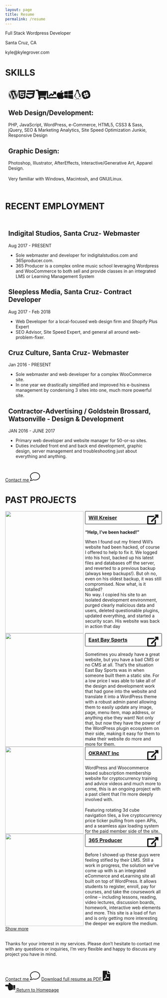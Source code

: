 ```yaml
---
layout: page
title: Resume
permalink: /resume
---
```

<style>
.svg-inline--fa {
    height: 32px;
}
</style>
<div>
<!-- <p class="c19 title"><span class="c31 c37">Kyle Grover</span></p> -->
<p class="c13 subtitle"><span class="c5">Full Stack Wordpress Developer</span></p>
<p class="c13 c33"><span class="c10">Santa Cruz, CA</span></p>
<p class="c13 c33"><span class="c10">kyle@kylegrover.com</span></p>

<h1 class="c17"><span class="c4">SKILLS</span></h1>
<div class="shadow-box" style="padding: 20px 10px 10px;">
<div class="skill-icons">
<svg class="svg-inline--fa fa-wordpress fa-w-16" aria-hidden="true" data-prefix="fab" data-icon="wordpress" role="img" xmlns="http://www.w3.org/2000/svg" viewBox="0 0 512 512" data-fa-i2svg=""><path fill="currentColor" d="M61.7 169.4l101.5 278C92.2 413 43.3 340.2 43.3 256c0-30.9 6.6-60.1 18.4-86.6zm337.9 75.9c0-26.3-9.4-44.5-17.5-58.7-10.8-17.5-20.9-32.4-20.9-49.9 0-19.6 14.8-37.8 35.7-37.8.9 0 1.8.1 2.8.2-37.9-34.7-88.3-55.9-143.7-55.9-74.3 0-139.7 38.1-177.8 95.9 5 .2 9.7.3 13.7.3 22.2 0 56.7-2.7 56.7-2.7 11.5-.7 12.8 16.2 1.4 17.5 0 0-11.5 1.3-24.3 2l77.5 230.4L249.8 247l-33.1-90.8c-11.5-.7-22.3-2-22.3-2-11.5-.7-10.1-18.2 1.3-17.5 0 0 35.1 2.7 56 2.7 22.2 0 56.7-2.7 56.7-2.7 11.5-.7 12.8 16.2 1.4 17.5 0 0-11.5 1.3-24.3 2l76.9 228.7 21.2-70.9c9-29.4 16-50.5 16-68.7zm-139.9 29.3l-63.8 185.5c19.1 5.6 39.2 8.7 60.1 8.7 24.8 0 48.5-4.3 70.6-12.1-.6-.9-1.1-1.9-1.5-2.9l-65.4-179.2zm183-120.7c.9 6.8 1.4 14 1.4 21.9 0 21.6-4 45.8-16.2 76.2l-65 187.9C426.2 403 468.7 334.5 468.7 256c0-37-9.4-71.8-26-102.1zM504 256c0 136.8-111.3 248-248 248C119.2 504 8 392.7 8 256 8 119.2 119.2 8 256 8c136.7 0 248 111.2 248 248zm-11.4 0c0-130.5-106.2-236.6-236.6-236.6C125.5 19.4 19.4 125.5 19.4 256S125.6 492.6 256 492.6c130.5 0 236.6-106.1 236.6-236.6z"></path></svg><!-- <i class="fab fa-wordpress" aria-hidden="true"></i> --><svg class="svg-inline--fa fa-html5 fa-w-12" aria-hidden="true" data-prefix="fab" data-icon="html5" role="img" xmlns="http://www.w3.org/2000/svg" viewBox="0 0 384 512" data-fa-i2svg=""><path fill="currentColor" d="M0 32l34.9 395.8L191.5 480l157.6-52.2L384 32H0zm308.2 127.9H124.4l4.1 49.4h175.6l-13.6 148.4-97.9 27v.3h-1.1l-98.7-27.3-6-75.8h47.7L138 320l53.5 14.5 53.7-14.5 6-62.2H84.3L71.5 112.2h241.1l-4.4 47.7z"></path></svg><!-- <i class="fab fa-html5" aria-hidden="true"></i> --><svg class="svg-inline--fa fa-css3 fa-w-16" aria-hidden="true" data-prefix="fab" data-icon="css3" role="img" xmlns="http://www.w3.org/2000/svg" viewBox="0 0 512 512" data-fa-i2svg=""><path fill="currentColor" d="M480 32l-64 368-223.3 80L0 400l19.6-94.8h82l-8 40.6L210 390.2l134.1-44.4 18.8-97.1H29.5l16-82h333.7l10.5-52.7H56.3l16.3-82H480z"></path></svg><!-- <i class="fab fa-css3" aria-hidden="true"></i> --><svg class="svg-inline--fa fa-shopping-cart fa-w-18" aria-hidden="true" data-prefix="fas" data-icon="shopping-cart" role="img" xmlns="http://www.w3.org/2000/svg" viewBox="0 0 576 512" data-fa-i2svg=""><path fill="currentColor" d="M528.12 301.319l47.273-208C578.806 78.301 567.391 64 551.99 64H159.208l-9.166-44.81C147.758 8.021 137.93 0 126.529 0H24C10.745 0 0 10.745 0 24v16c0 13.255 10.745 24 24 24h69.883l70.248 343.435C147.325 417.1 136 435.222 136 456c0 30.928 25.072 56 56 56s56-25.072 56-56c0-15.674-6.447-29.835-16.824-40h209.647C430.447 426.165 424 440.326 424 456c0 30.928 25.072 56 56 56s56-25.072 56-56c0-22.172-12.888-41.332-31.579-50.405l5.517-24.276c3.413-15.018-8.002-29.319-23.403-29.319H218.117l-6.545-32h293.145c11.206 0 20.92-7.754 23.403-18.681z"></path></svg><!-- <i class="fas fa-shopping-cart" aria-hidden="true"></i> --><svg class="svg-inline--fa fa-chart-line fa-w-16" aria-hidden="true" data-prefix="fas" data-icon="chart-line" role="img" xmlns="http://www.w3.org/2000/svg" viewBox="0 0 512 512" data-fa-i2svg=""><path fill="currentColor" d="M500 384c6.6 0 12 5.4 12 12v40c0 6.6-5.4 12-12 12H12c-6.6 0-12-5.4-12-12V76c0-6.6 5.4-12 12-12h40c6.6 0 12 5.4 12 12v308h436zM456 96H344c-21.4 0-32.1 25.9-17 41l32.9 32.9-72 72.9-55.6-55.6c-4.7-4.7-12.2-4.7-16.9 0L96.4 305c-4.7 4.6-4.8 12.2-.2 16.9l28.5 29.4c4.7 4.8 12.4 4.9 17.1.1l82.1-82.1 55.5 55.5c4.7 4.7 12.3 4.7 17 0l109.2-109.2L439 249c15.1 15.1 41 4.4 41-17V120c0-13.3-10.7-24-24-24z"></path></svg><!-- <i class="fas fa-chart-line" aria-hidden="true"></i> --><svg class="svg-inline--fa fa-apple fa-w-12" aria-hidden="true" data-prefix="fab" data-icon="apple" role="img" xmlns="http://www.w3.org/2000/svg" viewBox="0 0 376 512" data-fa-i2svg=""><path fill="currentColor" d="M314.7 268.7c-.2-36.7 16.4-64.4 50-84.8-18.8-26.9-47.2-41.7-84.7-44.6-35.5-2.8-74.3 20.7-88.5 20.7-15 0-49.4-19.7-76.4-19.7C59.3 141.2 0 184.8 0 273.5c0 26.2 4.8 53.3 14.4 81.2 12.8 36.7 59 126.7 107.2 125.2 25.2-.6 43-17.9 75.8-17.9 31.8 0 48.3 17.9 76.4 17.9 48.6-.7 90.4-82.5 102.6-119.3-65.2-30.7-61.7-90-61.7-91.9zm-56.6-164.2c27.3-32.4 24.8-61.9 24-72.5-24.1 1.4-52 16.4-67.9 34.9-17.5 19.8-27.8 44.3-25.6 71.9 26.1 2 49.9-11.4 69.5-34.3z"></path></svg><!-- <i class="fab fa-apple" aria-hidden="true"></i> --><svg class="svg-inline--fa fa-windows fa-w-14" aria-hidden="true" data-prefix="fab" data-icon="windows" role="img" xmlns="http://www.w3.org/2000/svg" viewBox="0 0 448 512" data-fa-i2svg=""><path fill="currentColor" d="M0 93.7l183.6-25.3v177.4H0V93.7zm0 324.6l183.6 25.3V268.4H0v149.9zm203.8 28L448 480V268.4H203.8v177.9zm0-380.6v180.1H448V32L203.8 65.7z"></path></svg><!-- <i class="fab fa-windows" aria-hidden="true"></i> --><svg class="svg-inline--fa fa-linux fa-w-14" aria-hidden="true" data-prefix="fab" data-icon="linux" role="img" xmlns="http://www.w3.org/2000/svg" viewBox="0 0 448 512" data-fa-i2svg=""><path fill="currentColor" d="M196.1 123.6c-.2-1.4 1.9-2.3 3.2-2.9 1.7-.7 3.9-1 5.5-.1.4.2.8.7.6 1.1-.4 1.2-2.4 1-3.5 1.6-1 .5-1.8 1.7-3 1.7-1 .1-2.7-.4-2.8-1.4zm24.7-.3c1 .5 1.8 1.7 3 1.7 1.1 0 2.8-.4 2.9-1.5.2-1.4-1.9-2.3-3.2-2.9-1.7-.7-3.9-1-5.5-.1-.4.2-.8.7-.6 1.1.3 1.3 2.3 1.1 3.4 1.7zm214.7 310.2c-.5 8.2-6.5 13.8-13.9 18.3-14.9 9-37.3 15.8-50.9 32.2l-2.6-2.2 2.6 2.2c-14.2 16.9-31.7 26.6-48.3 27.9-16.5 1.3-32-6.3-40.3-23v-.1c-1.1-2.1-1.9-4.4-2.5-6.7-21.5 1.2-40.2-5.3-55.1-4.1-22 1.2-35.8 6.5-48.3 6.6-4.8 10.6-14.3 17.6-25.9 20.2-16 3.7-36.1 0-55.9-10.4l1.6-3-1.6 3c-18.5-9.8-42-8.9-59.3-12.5-8.7-1.8-16.3-5-20.1-12.3-3.7-7.3-3-17.3 2.2-31.7 1.7-5.1.4-12.7-.8-20.8-.6-3.9-1.2-7.9-1.2-11.8 0-4.3.7-8.5 2.8-12.4 4.5-8.5 11.8-12.1 18.5-14.5 6.7-2.4 12.8-4 17-8.3 5.2-5.5 10.1-14.4 16.6-20.2-2.6-17.2.2-35.4 6.2-53.3 12.6-37.9 39.2-74.2 58.1-96.7 16.1-22.9 20.8-41.3 22.5-64.7C158 103.4 132.4-.2 234.8 0c80.9.1 76.3 85.4 75.8 131.3-.3 30.1 16.3 50.5 33.4 72 15.2 18 35.1 44.3 46.5 74.4 9.3 24.6 12.9 51.8 3.7 79.1 1.4.5 2.8 1.2 4.1 2 1.4.8 2.7 1.8 4 2.9 6.6 5.6 8.7 14.3 10.5 22.4 1.9 8.1 3.6 15.7 7.2 19.7 11.1 12.4 15.9 21.5 15.5 29.7zM220.8 109.1c3.6.9 8.9 2.4 13 4.4-2.1-12.2 4.5-23.5 11.8-23 8.9.3 13.9 15.5 9.1 27.3-.8 1.9-2.8 3.4-3.9 4.6 6.7 2.3 11 4.1 12.6 4.9 7.9-9.5 10.8-26.2 4.3-40.4-9.8-21.4-34.2-21.8-44 .4-3.2 7.2-3.9 14.9-2.9 21.8zm-46.2 18.8c7.8-5.7 6.9-4.7 5.9-5.5-8-6.9-6.6-27.4 1.8-28.1 6.3-.5 10.8 10.7 9.6 19.6 3.1-2.1 6.7-3.6 10.2-4.6 1.7-19.3-9-33.5-19.1-33.5-18.9 0-24 37.5-8.4 52.1zm-9.4 20.9c1.5 4.9 6.1 10.5 14.7 15.3 7.8 4.6 12 11.5 20 15 2.6 1.1 5.7 1.9 9.6 2.1 18.4 1.1 27.1-11.3 38.2-14.9 11.7-3.7 20.1-11 22.7-18.1 3.2-8.5-2.1-14.7-10.5-18.2-11.3-4.9-16.3-5.2-22.6-9.3-10.3-6.6-18.8-8.9-25.9-8.9-14.4 0-23.2 9.8-27.9 14.2-.5.5-7.9 5.9-14.1 10.5-4.2 3.3-5.6 7.4-4.2 12.3zm-33.5 252.8L112.1 366c-6.8-9.2-13.8-14.8-21.9-16-7.7-1.2-12.6 1.4-17.7 6.9-4.8 5.1-8.8 12.3-14.3 18-7.8 6.5-9.3 6.2-19.6 9.9-6.3 2.2-11.3 4.6-14.8 11.3-2.7 5-2.1 12.2-.9 20 1.2 7.9 3 16.3.6 23.9v.2c-5 13.7-5 21.7-2.6 26.4 7.9 15.4 46.6 6.1 76.5 21.9 31.4 16.4 72.6 17.1 75.3-18 2.1-20.5-31.5-49-41-68.9zm153.9 35.8c3.2-11 6.3-21.3 6.8-29 .8-15.2 1.6-28.7 4.4-39.9 3.1-12.6 9.3-23.1 21.4-27.3 2.3-21.1 18.7-21.1 38.3-12.5 18.9 8.5 26 16 22.8 26.1 1 0 2-.1 4.2 0 5.2-16.9-14.3-28-30.7-34.8 2.9-12 2.4-24.1-.4-35.7-6-25.3-22.6-47.8-35.2-59-2.3-.1-2.1 1.9 2.6 6.5 11.6 10.7 37.1 49.2 23.3 84.9-3.9-1-7.6-1.5-10.9-1.4-5.3-29.1-17.5-53.2-23.6-64.6-11.5-21.4-29.5-65.3-37.2-95.7-4.5 6.4-12.4 11.9-22.3 15-4.7 1.5-9.7 5.5-15.9 9-13.9 8-30 8.8-42.4-1.2-4.5-3.6-8-7.6-12.6-10.3-1.6-.9-5.1-3.3-6.2-4.1-2 37.8-27.3 85.3-39.3 112.7-8.3 19.7-13.2 40.8-13.8 61.5-21.8-29.1-5.9-66.3 2.6-82.4 9.5-17.6 11-22.5 8.7-20.8-8.6 14-22 36.3-27.2 59.2-2.7 11.9-3.2 24 .3 35.2 3.5 11.2 11.1 21.5 24.6 29.9 0 0 24.8 14.3 38.3 32.5 7.4 10 9.7 18.7 7.4 24.9-2.5 6.7-9.6 8.9-16.7 8.9 4.8 6 10.3 13 14.4 19.6 37.6 25.7 82.2 15.7 114.3-7.2zM415 408.5c-10-11.3-7.2-33.1-17.1-41.6-6.9-6-13.6-5.4-22.6-5.1-7.7 8.8-25.8 19.6-38.4 16.3-11.5-2.9-18-16.3-18.8-29.5-.3.2-.7.3-1 .5-7.1 3.9-11.1 10.8-13.7 21.1-2.5 10.2-3.4 23.5-4.2 38.7-.7 11.8-6.2 26.4-9.9 40.6-3.5 13.2-5.8 25.2-1.1 36.3 7.2 14.5 19.5 20.4 33.7 19.3 14.2-1.1 30.4-9.8 43.6-25.5 22-26.6 62.3-29.7 63.2-46.5.3-5.1-3.1-13-13.7-24.6zM173.3 148.7c2 1.9 4.7 4.5 8 7.1 6.6 5.2 15.8 10.6 27.3 10.6 11.6 0 22.5-5.9 31.8-10.8 4.9-2.6 10.9-7 14.8-10.4 3.9-3.4 5.9-6.3 3.1-6.6-2.8-.3-2.6 2.6-6 5.1-4.4 3.2-9.7 7.4-13.9 9.8-7.4 4.2-19.5 10.2-29.9 10.2-10.4 0-18.7-4.8-24.9-9.7-3.1-2.5-5.7-5-7.7-6.9-1.5-1.4-1.9-4.6-4.3-4.9-1.4-.1-1.8 3.7 1.7 6.5z"></path></svg><!-- <i class="fab fa-linux" aria-hidden="true"></i> --><svg class="svg-inline--fa fa-slack fa-w-14" aria-hidden="true" data-prefix="fab" data-icon="slack" role="img" xmlns="http://www.w3.org/2000/svg" viewBox="0 0 448 512" data-fa-i2svg=""><path fill="currentColor" d="M244.2 217.5l19.3 57.7-59.8 20-19.3-57.7 59.8-20zm41.4 243.7C131.6 507.4 65 471.6 18.8 317.6S8.4 97 162.4 50.8C316.4 4.6 383 40.4 429.2 194.4c46.2 154 10.4 220.6-143.6 266.8zM366.2 265c-3.9-12.2-17.2-18.6-29.4-14.7l-29 9.7-19.3-57.7 29-9.7c12.2-3.9 18.6-17.2 14.7-29.4-3.9-12.2-17.2-18.6-29.4-14.7l-29 9.7-10-30.1c-3.9-12.2-17.2-18.6-29.4-14.7-12.2 3.9-18.6 17.2-14.7 29.4l10 30.1-59.8 20.1-10-30.1c-3.9-12.2-17.2-18.6-29.4-14.7-12.2 3.9-18.6 17.2-14.7 29.4l10 30.1-29 9.7c-12.2 3.9-18.6 17.2-14.7 29.4 3.2 9.3 12.2 15.4 21.5 15.8 4.3.6 7.7-1 36.9-10.7l19.3 57.7-29 9.7c-12.2 3.9-18.6 17.2-14.7 29.4 3.2 9.3 12.2 15.4 21.5 15.8 4.3.6 7.7-1 36.9-10.7l10 30.1c3.7 10.8 15.8 18.6 29.4 14.7 12.2-3.9 18.6-17.2 14.7-29.4l-10-30.1 59.8-20.1 10 30.1c3.7 10.8 15.8 18.6 29.4 14.7 12.2-3.9 18.6-17.2 14.7-29.4l-10-30.1 29-9.7c12.2-4.2 18.6-17.5 14.7-29.6z"></path></svg><!-- <i class="fab fa-slack" aria-hidden="true"></i> -->
</div>
<p class="c3"><span class="c26"></span></p><h2 class="c28">Web Design/Development:</h2>PHP, JavaScript, WordPress, e-Commerce, HTML5, CSS3 &amp; Sass,  jQuery, SEO &amp; Marketing Analytics, Site Speed Optimization Junkie, Responsive Design<h2 class="c28">Graphic Design:</h2> Photoshop, Illustrator, AfterEffects, Interactive/Generative Art, Apparel Design. <br><br>Very familiar with Windows, Macintosh, and GNU/Linux.<p></p></div>
<h1 class="c36"><span class="c35">RECENT EMPLOYMENT</span></h1>
<div class="shadow-box" style="padding: 10px;">
<h2 class="c28"><span>Indigital Studios, Santa Cruz</span><span class="c15 c10">- Webmaster </span></h2>
<p class="c18"><span class="c9">Aug 2017 - PRESENT</span></p>
<ul class="c20 lst-kix_71cy10c6bo5c-0 start">
<li class="c3 c24"><span class="c1">Sole webmaster and developer for indigitalstudios.com and 365producer.com. </span></li>
<li class="c3 c24"><span class="c26">365 Producer is a complex online music school leveraging Wordpress and WooCommerce to both sell and provide classes in an integrated LMS or Learning Management System</span></li>
</ul><h2 class="c28"><span>Sleepless Media, Santa Cruz</span><span class="c15 c10">- Contract Developer </span></h2>
<p class="c18"><span class="c9">Aug 2017 - Feb 2018</span></p>
<ul class="c20 lst-kix_71cy10c6bo5c-0 start">
<li class="c3 c24"><span class="c1">Web Developer for a local-focused web design firm and Shopify Plus Expert</span></li>
<li class="c3 c24"><span class="c26">SEO Advisor, Site Speed Expert, and general all around web-problem-fixer.</span></li>
</ul><h2 class="c28"><span>Cruz Culture, Santa Cruz</span><span class="c15 c10">- Webmaster </span></h2>
<p class="c18"><span class="c9">Jan 2016 - PRESENT</span></p>
<ul class="c20 lst-kix_71cy10c6bo5c-0 start">
<li class="c3 c24"><span class="c1">Sole webmaster and web developer for a complex WooCommerce site. </span></li>
<li class="c3 c24"><span class="c26">In one year we drastically simplified and improved his e-business management by condensing 3 sites into one, much more powerful site.</span></li>
</ul>
<h2 class="c28"><span>Contractor-Advertising / Goldstein Brossard</span><span class="c16">, </span><span>Watsonville </span><span class="c10 c26 c30">- </span><span class="c10 c38">Design &amp; Development</span></h2>
<p class="c18"><span class="c10 c12">JAN</span><span class="c31 c10 c12">&nbsp;20</span><span class="c10 c12">16</span><span class="c10 c12 c31">&nbsp;- </span><span class="c10 c12">JUNE 2017</span></p>
<ul class="c20 lst-kix_q43nwmkvrt8-0 start">
<li class="c3 c24"><span class="c26">Primary web developer and website manager for 50-or-so sites</span><span class="c1">. </span></li>
<li class="c3 c24"><span class="c26">Duties included front end and back end development, graphic design, server management and troubleshooting just about everything and anything</span><span class="c31 c26">.</span></li>
</ul>
</div>
<br>
<a href="/contact/" class="contact-kyle contact-kyle-small">Contact me <svg class="svg-inline--fa fa-comment fa-w-16" aria-hidden="true" data-prefix="fal" data-icon="comment" role="img" xmlns="http://www.w3.org/2000/svg" viewBox="0 0 512 512" data-fa-i2svg=""><path fill="currentColor" d="M256 64c123.5 0 224 79 224 176S379.5 416 256 416c-28.3 0-56.3-4.3-83.2-12.8l-15.2-4.8-13 9.2c-23 16.3-58.5 35.3-102.6 39.6 12-15.1 29.8-40.4 40.8-69.6l7.1-18.7-13.7-14.6C47.3 313.7 32 277.6 32 240c0-97 100.5-176 224-176m0-32C114.6 32 0 125.1 0 240c0 47.6 19.9 91.2 52.9 126.3C38 405.7 7 439.1 6.5 439.5c-6.6 7-8.4 17.2-4.6 26 3.8 8.8 12.4 14.5 22 14.5 61.5 0 110-25.7 139.1-46.3 29 9.1 60.2 14.3 93 14.3 141.4 0 256-93.1 256-208S397.4 32 256 32z"></path></svg><!-- <i class="fal fa-comment" aria-hidden="true"></i> --></a>
<br>
<h1 class="c36"><span class="c35">PAST PROJECTS</span></h1>
<p class="c3 c6"><span class="c0"></span></p>
    <div class="c7 shadow-box" style="display: flex;">
<div style="flex: 1 0 150px; position: relative; overflow-y: scroll; padding-right: 5px;">
    <img src="https://kylegrover.com/wp-content/uploads/screencapture-willkreiser-2018-04-01-17_58_30.png" style="width: 100%; position: absolute;">
</div>
<div style="flex: 1 0 150px; padding-left: 5px;">
    <h3 class="c22 c11" style="margin: 0; padding-top: 0; text-decoration: none;"><a style="border-radius: 2px;
box-shadow: 0 1px 5px rgba(0,0,0,0.1); padding: 10px; border: 1px solid; display: block;" class="c8" target="_blank" href="https://willkreiser.com/">Will Kreiser <svg style="float: right;" class="svg-inline--fa fa-external-link-alt fa-w-18" aria-hidden="true" data-prefix="fas" data-icon="external-link-alt" role="img" xmlns="http://www.w3.org/2000/svg" viewBox="0 0 576 512" data-fa-i2svg=""><path fill="currentColor" d="M576 24v127.984c0 21.461-25.96 31.98-40.971 16.971l-35.707-35.709-243.523 243.523c-9.373 9.373-24.568 9.373-33.941 0l-22.627-22.627c-9.373-9.373-9.373-24.569 0-33.941L442.756 76.676l-35.703-35.705C391.982 25.9 402.656 0 424.024 0H552c13.255 0 24 10.745 24 24zM407.029 270.794l-16 16A23.999 23.999 0 0 0 384 303.765V448H64V128h264a24.003 24.003 0 0 0 16.97-7.029l16-16C376.089 89.851 365.381 64 344 64H48C21.49 64 0 85.49 0 112v352c0 26.51 21.49 48 48 48h352c26.51 0 48-21.49 48-48V287.764c0-21.382-25.852-32.09-40.971-16.97z"></path></svg><!-- <i style="float: right;" class="fas fa-external-link-alt"></i> --></a></h3><br><span class="c1 c11"><strong>“Help, I’ve been hacked!”</strong><p>When I found out my friend Will’s website had been hacked, of course I offered to help to fix it. We logged into his host, backed up his latest files and databases off the server, and reverted to a previous backup (always keep backups!). But oh no, even on his oldest backup, it was still compromised. Now what, is it totalled?<br>No way. I copied his site to an isolated development environment, purged clearly malicious data and users, deleted questionable plugins, updated everything, and started a security scan. His website was back in action that day</p></span>
</div>
<div class="web-work-types">
</div>
</div>
    <div class="c7 shadow-box" style="display: flex;">
<div style="flex: 1 0 150px; position: relative; overflow-y: scroll; padding-right: 5px;">
    <img src="https://kylegrover.com/wp-content/uploads/screencapture-eastbaysports-net-livermore-2018-04-01-17_48_29.png" style="width: 100%; position: absolute;">
</div>
<div style="flex: 1 0 150px; padding-left: 5px;">
    <h3 class="c22 c11" style="margin: 0; padding-top: 0; text-decoration: none;"><a style="border-radius: 2px;
box-shadow: 0 1px 5px rgba(0,0,0,0.1); padding: 10px; border: 1px solid; display: block;" class="c8" target="_blank" href="http://www.eastbaysports.net/">East Bay Sports <svg style="float: right;" class="svg-inline--fa fa-external-link-alt fa-w-18" aria-hidden="true" data-prefix="fas" data-icon="external-link-alt" role="img" xmlns="http://www.w3.org/2000/svg" viewBox="0 0 576 512" data-fa-i2svg=""><path fill="currentColor" d="M576 24v127.984c0 21.461-25.96 31.98-40.971 16.971l-35.707-35.709-243.523 243.523c-9.373 9.373-24.568 9.373-33.941 0l-22.627-22.627c-9.373-9.373-9.373-24.569 0-33.941L442.756 76.676l-35.703-35.705C391.982 25.9 402.656 0 424.024 0H552c13.255 0 24 10.745 24 24zM407.029 270.794l-16 16A23.999 23.999 0 0 0 384 303.765V448H64V128h264a24.003 24.003 0 0 0 16.97-7.029l16-16C376.089 89.851 365.381 64 344 64H48C21.49 64 0 85.49 0 112v352c0 26.51 21.49 48 48 48h352c26.51 0 48-21.49 48-48V287.764c0-21.382-25.852-32.09-40.971-16.97z"></path></svg><!-- <i style="float: right;" class="fas fa-external-link-alt"></i> --></a></h3><br><span class="c1 c11">Sometimes you already have a great website, but you have a bad CMS or no CMS at all. That’s the situation East Bay Sports was in when someone built them a static site. For a low price I was able to take all of the design and development work that had gone into the website and translate it into a WordPress theme with a robust admin panel allowing them to easily update any image, page, menu item, map address, or anything else they want! Not only that, but now they have the power of the WordPress plugin ecosystem on their side, making it easy for them to make their website do more and more for them.</span>
</div>
<div class="web-work-types">
</div>
</div>
    <div class="c7 shadow-box" style="display: flex;">
<div style="flex: 1 0 150px; position: relative; overflow-y: scroll; padding-right: 5px;">
    <img src="https://kylegrover.com/wp-content/uploads/2018/04/screencapture-okrant-org-2018-04-01-00_13_26.png" style="width: 100%; position: absolute;">
</div>
<div style="flex: 1 0 150px; padding-left: 5px;">
    <h3 class="c22 c11" style="margin: 0; padding-top: 0; text-decoration: none;"><a style="border-radius: 2px;
box-shadow: 0 1px 5px rgba(0,0,0,0.1); padding: 10px; border: 1px solid; display: block;" class="c8" target="_blank" href="https://www.okrant.org/">OKRANT Inc <svg style="float: right;" class="svg-inline--fa fa-external-link-alt fa-w-18" aria-hidden="true" data-prefix="fas" data-icon="external-link-alt" role="img" xmlns="http://www.w3.org/2000/svg" viewBox="0 0 576 512" data-fa-i2svg=""><path fill="currentColor" d="M576 24v127.984c0 21.461-25.96 31.98-40.971 16.971l-35.707-35.709-243.523 243.523c-9.373 9.373-24.568 9.373-33.941 0l-22.627-22.627c-9.373-9.373-9.373-24.569 0-33.941L442.756 76.676l-35.703-35.705C391.982 25.9 402.656 0 424.024 0H552c13.255 0 24 10.745 24 24zM407.029 270.794l-16 16A23.999 23.999 0 0 0 384 303.765V448H64V128h264a24.003 24.003 0 0 0 16.97-7.029l16-16C376.089 89.851 365.381 64 344 64H48C21.49 64 0 85.49 0 112v352c0 26.51 21.49 48 48 48h352c26.51 0 48-21.49 48-48V287.764c0-21.382-25.852-32.09-40.971-16.97z"></path></svg><!-- <i style="float: right;" class="fas fa-external-link-alt"></i> --></a></h3><br><span class="c1 c11">WordPress and Woocommerce based subscription membership website for cryptocurrency training and advice videos and much more to come, this is an ongoing project with a past client that I’m more deeply involved with.<br><br>Featuring rotating 3d cube navigation tiles, a live cryptocurrency price ticker pulling from open APIs, and a seamless ajax loading system for the paid member side of the site.</span>
</div>
<div class="web-work-types">
</div>
</div>
    <div class="c7 shadow-box" style="display: flex;">
<div style="flex: 1 0 150px; position: relative; overflow-y: scroll; padding-right: 5px;">
    <img src="https://kylegrover.com/wp-content/uploads/screencapture-365producer-production-2018-04-01-09_18_34.png" style="width: 100%; position: absolute;">
</div>
<div style="flex: 1 0 150px; padding-left: 5px;">
    <h3 class="c22 c11" style="margin: 0; padding-top: 0; text-decoration: none;"><a style="border-radius: 2px;
box-shadow: 0 1px 5px rgba(0,0,0,0.1); padding: 10px; border: 1px solid; display: block;" class="c8" target="_blank" href="https://365producer.com/">365 Producer <svg style="float: right;" class="svg-inline--fa fa-external-link-alt fa-w-18" aria-hidden="true" data-prefix="fas" data-icon="external-link-alt" role="img" xmlns="http://www.w3.org/2000/svg" viewBox="0 0 576 512" data-fa-i2svg=""><path fill="currentColor" d="M576 24v127.984c0 21.461-25.96 31.98-40.971 16.971l-35.707-35.709-243.523 243.523c-9.373 9.373-24.568 9.373-33.941 0l-22.627-22.627c-9.373-9.373-9.373-24.569 0-33.941L442.756 76.676l-35.703-35.705C391.982 25.9 402.656 0 424.024 0H552c13.255 0 24 10.745 24 24zM407.029 270.794l-16 16A23.999 23.999 0 0 0 384 303.765V448H64V128h264a24.003 24.003 0 0 0 16.97-7.029l16-16C376.089 89.851 365.381 64 344 64H48C21.49 64 0 85.49 0 112v352c0 26.51 21.49 48 48 48h352c26.51 0 48-21.49 48-48V287.764c0-21.382-25.852-32.09-40.971-16.97z"></path></svg><!-- <i style="float: right;" class="fas fa-external-link-alt"></i> --></a></h3><br><span class="c1 c11">Before I showed up these guys were feeling stifled by their LMS. Still a work in progress, the solution we’ve come up with is an integrated eCommerce and eLearning site all built on top of WordPress. It allows students to register, enroll, pay for courses, and take the coursework all online – including lessons, reading, video lectures, discussion boards, homework, interactive web elements and more. This site is a load of fun and is only getting more interesting the deeper we explore the medium.</span>
</div>
<div class="web-work-types">
</div>
</div>
    <div class="c7 shadow-box" style="display: none;">
<div style="flex: 1 0 150px; position: relative; overflow-y: scroll; padding-right: 5px;">
    <img src="https://kylegrover.com/wp-content/uploads/2018/04/screencapture-okrantwood-product-madrone-burl-top-with-shedua-sides-2018-03-31-23_13_22.png" style="width: 100%; position: absolute;">
</div>
<div style="flex: 1 0 150px; padding-left: 5px;">
    <h3 class="c22 c11" style="margin: 0; padding-top: 0; text-decoration: none;"><a style="border-radius: 2px;
box-shadow: 0 1px 5px rgba(0,0,0,0.1); padding: 10px; border: 1px solid; display: block;" class="c8" target="_blank" href="https://www.okrantwood.com">Okrant Wood <svg style="float: right;" class="svg-inline--fa fa-external-link-alt fa-w-18" aria-hidden="true" data-prefix="fas" data-icon="external-link-alt" role="img" xmlns="http://www.w3.org/2000/svg" viewBox="0 0 576 512" data-fa-i2svg=""><path fill="currentColor" d="M576 24v127.984c0 21.461-25.96 31.98-40.971 16.971l-35.707-35.709-243.523 243.523c-9.373 9.373-24.568 9.373-33.941 0l-22.627-22.627c-9.373-9.373-9.373-24.569 0-33.941L442.756 76.676l-35.703-35.705C391.982 25.9 402.656 0 424.024 0H552c13.255 0 24 10.745 24 24zM407.029 270.794l-16 16A23.999 23.999 0 0 0 384 303.765V448H64V128h264a24.003 24.003 0 0 0 16.97-7.029l16-16C376.089 89.851 365.381 64 344 64H48C21.49 64 0 85.49 0 112v352c0 26.51 21.49 48 48 48h352c26.51 0 48-21.49 48-48V287.764c0-21.382-25.852-32.09-40.971-16.97z"></path></svg><!-- <i style="float: right;" class="fas fa-external-link-alt"></i> --></a></h3><br><span class="c1 c11"></span>
</div>
<div class="web-work-types">
</div>
</div>
    <div class="c7 shadow-box" style="display: none;">
<div style="flex: 1 0 150px; position: relative; overflow-y: scroll; padding-right: 5px;">
    <img src="https://kylegrover.com/wp-content/uploads/screencapture-cruzculture-2018-04-01-08_27_21.png" style="width: 100%; position: absolute;">
</div>
<div style="flex: 1 0 150px; padding-left: 5px;">
    <h3 class="c22 c11" style="margin: 0; padding-top: 0; text-decoration: none;"><a style="border-radius: 2px;
box-shadow: 0 1px 5px rgba(0,0,0,0.1); padding: 10px; border: 1px solid; display: block;" class="c8" target="_blank" href="https://cruzculture.com/">Cruz Culture <svg style="float: right;" class="svg-inline--fa fa-external-link-alt fa-w-18" aria-hidden="true" data-prefix="fas" data-icon="external-link-alt" role="img" xmlns="http://www.w3.org/2000/svg" viewBox="0 0 576 512" data-fa-i2svg=""><path fill="currentColor" d="M576 24v127.984c0 21.461-25.96 31.98-40.971 16.971l-35.707-35.709-243.523 243.523c-9.373 9.373-24.568 9.373-33.941 0l-22.627-22.627c-9.373-9.373-9.373-24.569 0-33.941L442.756 76.676l-35.703-35.705C391.982 25.9 402.656 0 424.024 0H552c13.255 0 24 10.745 24 24zM407.029 270.794l-16 16A23.999 23.999 0 0 0 384 303.765V448H64V128h264a24.003 24.003 0 0 0 16.97-7.029l16-16C376.089 89.851 365.381 64 344 64H48C21.49 64 0 85.49 0 112v352c0 26.51 21.49 48 48 48h352c26.51 0 48-21.49 48-48V287.764c0-21.382-25.852-32.09-40.971-16.97z"></path></svg><!-- <i style="float: right;" class="fas fa-external-link-alt"></i> --></a></h3><br><span class="c1 c11">I inherited two fairly vanilla WooCommerce sites and a third wholesale site built on a different back end, and combined them all into one fully integrated backend system that handles wholesale, retail, CRM, invoicing, reporting, and tradeshows. Visually I haven’t changed the front-end much besides managing products, updating images, creating new slides, and adding notices/disclaimers. I’m the sole webmaster/designer/developer for this site and have had great success maintaining and building it for 2 years.</span>
</div>
<div class="web-work-types">
</div>
</div>
    <div class="c7 shadow-box" style="display: none;">
<div style="flex: 1 0 150px; position: relative; overflow-y: scroll; padding-right: 5px;">
    <img src="https://kylegrover.com/wp-content/uploads/screencapture-chainlaw-media-center-media-center-attorney-videos-2018-04-01-09_15_17.png" style="width: 100%; position: absolute;">
</div>
<div style="flex: 1 0 150px; padding-left: 5px;">
    <h3 class="c22 c11" style="margin: 0; padding-top: 0; text-decoration: none;"><a style="border-radius: 2px;
box-shadow: 0 1px 5px rgba(0,0,0,0.1); padding: 10px; border: 1px solid; display: block;" class="c8" target="_blank" href="https://www.chainlaw.com/">Chain Cohn Stiles <svg style="float: right;" class="svg-inline--fa fa-external-link-alt fa-w-18" aria-hidden="true" data-prefix="fas" data-icon="external-link-alt" role="img" xmlns="http://www.w3.org/2000/svg" viewBox="0 0 576 512" data-fa-i2svg=""><path fill="currentColor" d="M576 24v127.984c0 21.461-25.96 31.98-40.971 16.971l-35.707-35.709-243.523 243.523c-9.373 9.373-24.568 9.373-33.941 0l-22.627-22.627c-9.373-9.373-9.373-24.569 0-33.941L442.756 76.676l-35.703-35.705C391.982 25.9 402.656 0 424.024 0H552c13.255 0 24 10.745 24 24zM407.029 270.794l-16 16A23.999 23.999 0 0 0 384 303.765V448H64V128h264a24.003 24.003 0 0 0 16.97-7.029l16-16C376.089 89.851 365.381 64 344 64H48C21.49 64 0 85.49 0 112v352c0 26.51 21.49 48 48 48h352c26.51 0 48-21.49 48-48V287.764c0-21.382-25.852-32.09-40.971-16.97z"></path></svg><!-- <i style="float: right;" class="fas fa-external-link-alt"></i> --></a></h3><br><span class="c1 c11">I’ve worked on a few projects for this site – I’m pretty happy with my latest addition: a completely custom video gallery dynamically populated by WordPress posts with custom fields.</span>
</div>
<div class="web-work-types">
</div>
</div>

<div class="resume-work-pagination">
<!-- <button id="resume_newer_work">< Newer Work</button><a href="https://kylegrover.com/web-work/" id="resume_see_all">See All</a><button id="resume_older_work">Older Work ></button> -->
<a href="#" id="resume_show_more">Show more</a>
</div>




<script>
jQuery(document).ready(function($) {
$("#resume_show_more").on('click', function(e) {
e.preventDefault();
var $hidden_work = $(".c7.shadow-box:hidden");
var show_number = 4;
for (var i = 0; i < 4; i++) {
    if ($hidden_work[i]) {
        $($hidden_work[i]).fadeIn();
    } else {
        $("#resume_show_more").fadeOut();
    }
}
})
})
</script>    <div class="testimonials">
<!-- "I'm really happy with the work you've been doing, and the quick and transparent way it happens. I will definitely be recommending you." -->
<!--  -->    
</div>
<p class="c7" style="clear:both;"><span class="c1 c11"><br>Thanks for your interest in my services. Please don’t hesitate to contact me with any questions or inquiries, I’m very flexible and happy to discuss any project you have in mind.</span></p>
<p class="c7 c6"><span class="c14 c11 c25"></span></p>
<p class="c11 c22 subtitle">
<span class="c5 c16">
    <br>
    </span></p><div>
        <a href="/contact/" class="contact-kyle">Contact me <svg class="svg-inline--fa fa-comment fa-w-16" aria-hidden="true" data-prefix="fal" data-icon="comment" role="img" xmlns="http://www.w3.org/2000/svg" viewBox="0 0 512 512" data-fa-i2svg=""><path fill="currentColor" d="M256 64c123.5 0 224 79 224 176S379.5 416 256 416c-28.3 0-56.3-4.3-83.2-12.8l-15.2-4.8-13 9.2c-23 16.3-58.5 35.3-102.6 39.6 12-15.1 29.8-40.4 40.8-69.6l7.1-18.7-13.7-14.6C47.3 313.7 32 277.6 32 240c0-97 100.5-176 224-176m0-32C114.6 32 0 125.1 0 240c0 47.6 19.9 91.2 52.9 126.3C38 405.7 7 439.1 6.5 439.5c-6.6 7-8.4 17.2-4.6 26 3.8 8.8 12.4 14.5 22 14.5 61.5 0 110-25.7 139.1-46.3 29 9.1 60.2 14.3 93 14.3 141.4 0 256-93.1 256-208S397.4 32 256 32z"></path></svg><!-- <i class="fal fa-comment" aria-hidden="true"></i> --></a>
        <a class="kyles-links" href="https://kylegrover.com/kyle-grover-resume-2019.pdf">Download full resume as PDF <svg class="svg-inline--fa fa-file-pdf fa-w-12" aria-hidden="true" data-prefix="fas" data-icon="file-pdf" role="img" xmlns="http://www.w3.org/2000/svg" viewBox="0 0 384 512" data-fa-i2svg=""><path fill="currentColor" d="M181.9 256.1c-5-16-4.9-46.9-2-46.9 8.4 0 7.6 36.9 2 46.9zm-1.7 47.2c-7.7 20.2-17.3 43.3-28.4 62.7 18.3-7 39-17.2 62.9-21.9-12.7-9.6-24.9-23.4-34.5-40.8zM86.1 428.1c0 .8 13.2-5.4 34.9-40.2-6.7 6.3-29.1 24.5-34.9 40.2zM248 160h136v328c0 13.3-10.7 24-24 24H24c-13.3 0-24-10.7-24-24V24C0 10.7 10.7 0 24 0h200v136c0 13.2 10.8 24 24 24zm-8 171.8c-20-12.2-33.3-29-42.7-53.8 4.5-18.5 11.6-46.6 6.2-64.2-4.7-29.4-42.4-26.5-47.8-6.8-5 18.3-.4 44.1 8.1 77-11.6 27.6-28.7 64.6-40.8 85.8-.1 0-.1.1-.2.1-27.1 13.9-73.6 44.5-54.5 68 5.6 6.9 16 10 21.5 10 17.9 0 35.7-18 61.1-61.8 25.8-8.5 54.1-19.1 79-23.2 21.7 11.8 47.1 19.5 64 19.5 29.2 0 31.2-32 19.7-43.4-13.9-13.6-54.3-9.7-73.6-7.2zM377 105L279 7c-4.5-4.5-10.6-7-17-7h-6v128h128v-6.1c0-6.3-2.5-12.4-7-16.9zm-74.1 255.3c4.1-2.7-2.5-11.9-42.8-9 37.1 15.8 42.8 9 42.8 9z"></path></svg><!-- <i class="fas fa-file-pdf" aria-hidden="true"></i> --></a><br>
        <a class="return-home" href="https://kylegrover.com"><svg class="svg-inline--fa fa-hand-point-left fa-w-16" aria-hidden="true" data-prefix="fas" data-icon="hand-point-left" role="img" xmlns="http://www.w3.org/2000/svg" viewBox="0 0 512 512" data-fa-i2svg=""><path fill="currentColor" d="M44.8 155.826h149.234c-5.841-8.248-10.57-16.558-14.153-24.918C166.248 99.098 189.778 63.986 224 64c18.616.008 32.203 10.897 40 29.092 12.122 28.286 78.648 64.329 107.534 77.323 17.857 7.956 28.453 25.479 28.464 43.845l.002.001v171.526c0 11.812-8.596 21.897-20.269 23.703-46.837 7.25-61.76 38.483-123.731 38.315-2.724-.007-13.254.195-16 .195-50.654 0-81.574-22.122-72.6-71.263-18.597-9.297-30.738-39.486-16.45-62.315-24.645-21.177-22.639-53.896-6.299-70.944H44.8c-24.15 0-44.8-20.201-44.8-43.826 0-23.283 21.35-43.826 44.8-43.826zM440 176h48c13.255 0 24 10.745 24 24v192c0 13.255-10.745 24-24 24h-48c-13.255 0-24-10.745-24-24V200c0-13.255 10.745-24 24-24zm24 212c11.046 0 20-8.954 20-20s-8.954-20-20-20-20 8.954-20 20 8.954 20 20 20z"></path></svg><!-- <i class="fas fa-hand-point-left" aria-hidden="true"></i> --> Return to Homepage</a>
    </div><!-- 
    <br>
    <a class="kyles-links" href="/portfolio/">See my web portfolio</a> -->

<p></p>
</div>